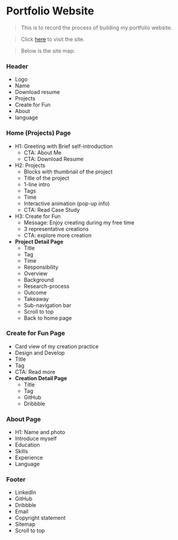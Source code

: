 # Portfolio Website

> This is to record the process of building my portfolio website.

> Click [here](https://kevinsu-yc.github.io/portfolio/) to visit the site.

> Below is the site map:

### Header

- Logo
- Name
- Download resume
- Projects
- Create for Fun
- About
- language

### Home (Projects) Page

- H1: Greeting with Brief self-introduction
    - CTA: About Me
    - CTA: Download Resume
- H2: Projects
    - Blocks with thumbnail of the project
    - Title of the project
    - 1-line intro
    - Tags
    - Time
    - Interactive animation (pop-up info)
    - CTA: Read Case Study
- H3: Create for Fun
    - Message: Enjoy creating during my free time
    - 3 representative creations
    - CTA: explore more creation
- **Project Detail Page**
    - Title
    - Tag
    - Time
    - Responsibility
    - Overview
    - Background
    - Research-process
    - Outcome
    - Takeaway
    - Sub-navigation bar
    - Scroll to top
    - Back to home page

### Create for Fun Page

- Card view of my creation practice
- Design and Develop
- Title
- Tag
- CTA: Read more
- **Creation Detail Page**
    - Title
    - Tag
    - GitHub
    - Dribbble

### About Page

- H1: Name and photo
- Introduce myself
- Education
- Skills
- Experience
- Language

### Footer

- LinkedIn
- GitHub
- Dribbble
- Email
- Copyright statement
- Sitemap
- Scroll to top